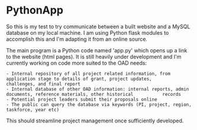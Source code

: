 # PythonApp
So this is my test to try communicate between a built website and a MySQL database on my local machine. 
I am using Python flask modules to accomplish this and I'm adapting it from an online source.

The main program is a Python code named 'app.py' which opens up a link to the website (html pages).
It is still heavily under development and I'm currently working on code more suited to the OAD needs:
    
    - Internal repository of all project related information, from application stage to details of grant, project updates,           challenges, and final report
    - Internal database of other OAD information: internal reports, admin documents, reference materials, other historical           records
    - Potential project leaders submit their proposals online
    - The public can query the database via keywords (PI, project, region, taskforce, year etc)
This should streamline project management once sufficiently developed.
